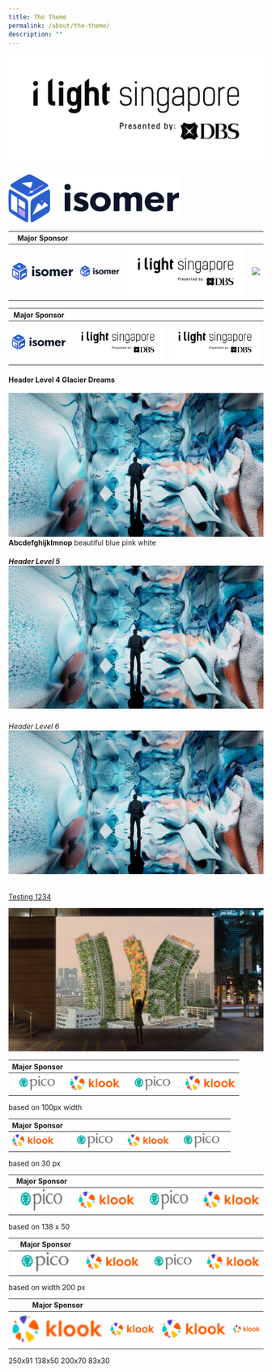 ```yaml
---
title: The Theme
permalink: /about/the-theme/
description: ""
---
```

[![](/images/iLightsg_Lockup(F)-240220-04.png)](https://www.ilightsingapore.gov.sg/) 

![](/images/isomer-logo.svg)


| Major Sponsor|    |     |  |
| -------- |  -------- |  -------- | -------- |
|![](/images/isomer-logo.svg)|![](/images/isomer-logo.svg)| [![](/images/iLightsg_Lockup(F)-240220-04.png)](https://www.ilightsingapore.gov.sg/) | ![](/images/favicon-isomer.ico)

| Major Sponsor|    |     | 
| -------- |  -------- |  -------- |
|![](/images/isomer-logo.svg)|![](/images/iLightsg_Lockup(F)-240220-04.png)| [![](/images/iLightsg_Lockup(F)-240220-04.png)](https://www.ilightsingapore.gov.sg/) |

#### Header Level 4 Glacier Dreams 
![](/images/Installations/Glacier%20Dreams.jpg)
**Abcdefghijklmnop** beautiful blue pink white 

##### Header Level 5 ![](/images/Installations/Glacier%20Dreams.jpg)

###### Header Level 6 ![](/images/Installations/Glacier%20Dreams.jpg)

[Testing 1234](/files/SNF%20Copywriting%20-%2022%20Mar.pdf)

[![](/images/Installations/Block%20Party.jpg)](/files/SNF%20Copywriting%20-%2022%20Mar.pdf)


| Major Sponsor|    |     |  |
| -------- |  -------- |  -------- | -------- |
|![](/images/Testing%20Sizes/acklogo%20-%20ilsg%20website%20(100%20x%2030).png)|![](/images/Testing%20Sizes/logo_rgb%20-%20ilsg%20website%20(100%20x%20__).png)|![](/images/Testing%20Sizes/acklogo%20-%20ilsg%20website%20(100%20x%2030).png) |![](/images/Testing%20Sizes/logo_rgb%20-%20ilsg%20website%20(100%20x%20__).png)| 
based on 100px width 


| Major Sponsor|    |     |  |
| -------- |  -------- |  -------- | -------- |
|![](/images/Testing%20Sizes/logo_rgb%20-%20ilsg%20website%20(83%20x%2030).png)|![](/images/Testing%20Sizes/acklogo%20-%20ilsg%20website%20(100%20x%2030).png)|![](/images/Testing%20Sizes/logo_rgb%20-%20ilsg%20website%20(83%20x%2030).png)|![](/images/Testing%20Sizes/acklogo%20-%20ilsg%20website%20(100%20x%2030).png)|
based on 30 px

| Major Sponsor|    |     |  |
| -------- |  -------- |  -------- | -------- |
|![](/images/Testing%20Sizes/acklogo%20-%20ilsg%20website%20(138%20x%2050).png)|![](/images/Testing%20Sizes/logo_rgb%20-%20ilsg%20website%20(138%20x%2050).png)|![](/images/Testing%20Sizes/acklogo%20-%20ilsg%20website%20(138%20x%2050).png)|![](/images/Testing%20Sizes/logo_rgb%20-%20ilsg%20website%20(138%20x%2050).png)|
based on 138 x 50

| Major Sponsor|     |     |  |
| -------- |  -------- |  -------- | -------- |
|![](/images/Testing%20Sizes/acklogo%20-%20ilsg%20website%20(200%20x%2060).png)|![](/images/Testing%20Sizes/logo_rgb%20-%20ilsg%20website%20(200%20x%2073).png)|![](/images/Testing%20Sizes/acklogo%20-%20ilsg%20website%20(200%20x%2060).png)|![](/images/Testing%20Sizes/logo_rgb%20-%20ilsg%20website%20(200%20x%2073).png)|
based on width 200 px


| Major Sponsor|     |     |  |
| -------- |  -------- |  -------- | -------- |
|![](/images/Testing%20Sizes/logo_rgb%20-%20ilsg%20website%20(250x91).png)|![](/images/Testing%20Sizes/logo_rgb%20-%20ilsg%20website%20(138%20x%2050).png)|![](/images/Testing%20Sizes/logo_rgb%20-%20ilsg%20website%20(200%20x%2073).png)|![](/images/Testing%20Sizes/logo_rgb%20-%20ilsg%20website%20(83%20x%2030).png)|

250x91  138x50 200x70 83x30
